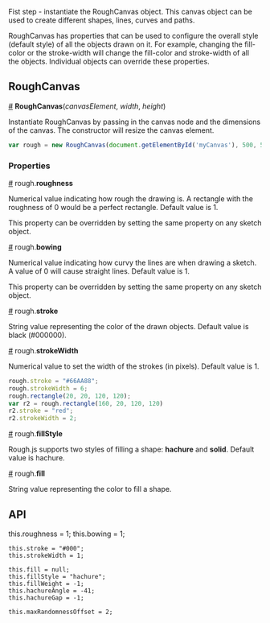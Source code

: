 Fist step - instantiate the RoughCanvas object. This canvas object can  be used to create different shapes, lines, curves and paths. 

RoughCanvas has properties that can be used to configure the overall style (default style) of all the objects drawn on it. For example, changing the fill-color or the stroke-width will change the fill-color and stroke-width of all the objects. Individual objects can override these properties. 

## RoughCanvas

<a name="constructor" href="#constructor">#</a> <b>RoughCanvas</b>(<i>canvasElement</i>, <i>width</i>, <i>height</i>)

Instantiate RoughCanvas by passing in the canvas node and the dimensions of the canvas. The constructor will resize the canvas element. 

```js
var rough = new RoughCanvas(document.getElementById('myCanvas'), 500, 500);
```

### Properties

<a name="roughness" href="#roughness">#</a> rough.<b>roughness</b>

Numerical value indicating how rough the drawing is. A rectangle with the roughness of 0 would be a perfect rectangle. Default value is 1.

This property can be overridden by setting the same property on any sketch object. 

<a name="bowing" href="#bowing">#</a> rough.<b>bowing</b>

Numerical value indicating how curvy the lines are when drawing a sketch. A value of 0 will cause straight lines. 
Default value is 1. 

This property can be overridden by setting the same property on any sketch object. 

<a name="stroke" href="#stroke">#</a> rough.<b>stroke</b>

String value representing the color of the drawn objects. Default value is black (#000000).

<a name="strokewidth" href="#strokewidth">#</a> rough.<b>strokeWidth</b>

Numerical value to set the width of the strokes (in pixels). Default value is 1. 

```js
rough.stroke = "#66AA88";
rough.strokeWidth = 6;
rough.rectangle(20, 20, 120, 120);
var r2 = rough.rectangle(160, 20, 120, 120)
r2.stroke = "red";
r2.strokeWidth = 2;
```

<a name="fillstyle" href="#fillstyle">#</a> rough.<b>fillStyle</b>

Rough.js supports two styles of filling a shape: <b>hachure</b> and <b>solid</b>.
Default value is hachure.



<a name="fill" href="#fill">#</a> rough.<b>fill</b>

String value representing the color to fill a shape. 



## API

this.roughness = 1;
    this.bowing = 1;

    this.stroke = "#000";
    this.strokeWidth = 1;

    this.fill = null;
    this.fillStyle = "hachure";
    this.fillWeight = -1;
    this.hachureAngle = -41;
    this.hachureGap = -1;

    this.maxRandomnessOffset = 2;
